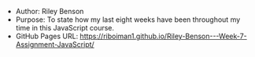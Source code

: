 * Author: Riley Benson
* Purpose: To state how my last eight weeks have been throughout my time in this JavaScript course.
* GitHub Pages URL: https://riboiman1.github.io/Riley-Benson---Week-7-Assignment-JavaScript/